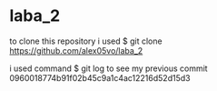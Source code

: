 # laba_2

to clone this repository i used $ git clone https://github.com/alex05vo/laba_2

i used command $ git log to see my previous commit 0960018774b91f02b45c9a1c4ac12216d52d15d3 


